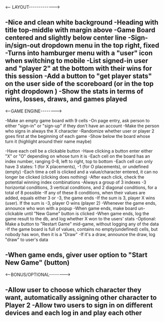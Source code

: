
<-- LAYOUT------------->

-Nice and clean white background
-Heading with title top-middle with margin above
-Game Board centered and slightly below center line
-Sign-in/sign-out dropdown menu in the top right, fixed
  -Turns into hamburger menu with a "user" icon when switching to mobile
-List signed-in user and "player 2" at the bottom with their wins for this session
-Add a button to "get player stats" on the user side of the scoreboard (or in the top right dropdown )
-Show the stats in terms of wins, losses, draws, and games played
-


<--GAME ENGINE-------->

-Make an empty game board with 9 cells
-On page entry, ask person to either "sign-in" or "sign-up" if they don't have an account
-Make the person who signs in always the X character
-Randomize whether user or player 2 goes first at the beginning of each game
-Show below the board whose turn it (highlight around their name maybe)

-Have each cell be a clickable button
-Have clicking a button enter either "X" or "O" depending on whose turn it is
-Each cell on the board has an index number, ranging 0-8, left to right, top to bottom
-Each cell can only have 3 states: 1 (for X placements), -1 (for O placements), or undefined (empty)
-Each time a cell is clicked and a value/character entered, it can no longer be clicked (clicking does nothing)
-After each click, check the potential winning index combinations
  -Always a group of 3 indexes
  -3 horizontal conditions, 3 vertical conditions, and 2 diagonal conditions, for a total of 8 possible
  -If any of these 8 conditions, when their values are added, equals either 3 or -3, the game ends
  -If the sum is 3, player X wins (user). If the sum is -3, player O wins (player 2)
-Whenever the game ends, announce who won with a popup
-When game ends, make board un-clickable until "New Game" button is clicked
-When game ends, log the game result to the db, and log whether X won to the users' stats
-Optional: Make a button to "Restart Game" mid-game, without logging any of the data
-If the game board is full of values, contains no empty(undefined) cells, but nobody has won, then it is a "Draw"
-If it's a draw, announce the draw, log "draw" to user's data

-When game ends, giver user option to "Start New Game" (button)
-




<--BONUS/OPTIONAL-------->

-Allow user to choose which character they want, automatically assigning other character to Player 2
-Allow two users to sign in on different devices and each log in and play each other
-
